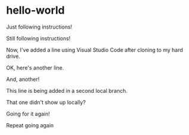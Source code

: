 # hello-world
Just following instructions!

Still following instructions!

Now, I've added a line using Visual Studio Code after cloning to my hard drive.

OK, here's another line.

And, another!

This line is being added in a second local branch.

That one didn't show up locally?

Going for it again!

Repeat going again
